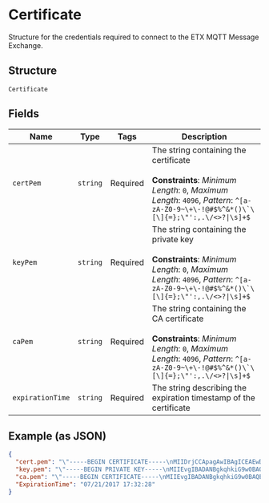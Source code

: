 
# Certificate

Structure for the credentials required to connect to the ETX MQTT Message Exchange.

## Structure

`Certificate`

## Fields

| Name | Type | Tags | Description |
|  --- | --- | --- | --- |
| `certPem` | `string` | Required | The string containing the certificate<br><br>**Constraints**: *Minimum Length*: `0`, *Maximum Length*: `4096`, *Pattern*: ``^[a-zA-Z0-9~\+\-!@#$%^&*()\`\[\]{=};\"':,.\/<>?\|\s]+$`` |
| `keyPem` | `string` | Required | The string containing the private key<br><br>**Constraints**: *Minimum Length*: `0`, *Maximum Length*: `4096`, *Pattern*: ``^[a-zA-Z0-9~\+\-!@#$%^&*()\`\[\]{=};\"':,.\/<>?\|\s]+$`` |
| `caPem` | `string` | Required | The string containing the CA certificate<br><br>**Constraints**: *Minimum Length*: `0`, *Maximum Length*: `4096`, *Pattern*: ``^[a-zA-Z0-9~\+\-!@#$%^&*()\`\[\]{=};\"':,.\/<>?\|\s]+$`` |
| `expirationTime` | `string` | Required | The string describing the expiration timestamp of the certificate |

## Example (as JSON)

```json
{
  "cert.pem": "\"-----BEGIN CERTIFICATE-----\nMIIDrjCCApagAwIBAgICEAEwDQYJKoZIhvcNAQELBQAwUjELMAkGA1UEBhMCQVUx\n...\nuuA1Zog3aBOeeEzp9SEJBMTJRYPXbK4e8Xer+7m98OL/3g==\n-----END CERTIFICATE-----\"\n",
  "key.pem": "\"-----BEGIN PRIVATE KEY-----\nMIIEvgIBADANBgkqhkiG9w0BAQEFAASCBKgwggSkAgEAAoIBAQDa1lF7DWudshQ5\n...\nJbjD2hacWGzpKzTfn5Mt1frE\n-----END PRIVATE KEY-----\"\n",
  "ca.pem": "\"-----BEGIN CERTIFICATE-----\nMIIEvgIBADANBgkqhkiG9w0BAQEFAASCBKgwggSkAgEAAoIBAQDa1lF7DWudshQ5\n...\nJbjD2hacWGzpKzTfn5Mt1frE\n-----END CERTIFICATE-----\"\n",
  "ExpirationTime": "07/21/2017 17:32:28"
}
```

